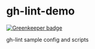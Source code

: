 # gh-lint-demo

[![Greenkeeper badge](https://badges.greenkeeper.io/MailOnline/gh-lint-demo.svg)](https://greenkeeper.io/)

gh-lint sample config and scripts
